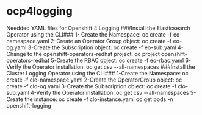 # ocp4logging
Needded YAML files for Openshift 4 Logging
###Install the Elasticsearch Operator using the CLI###
1- Create the Namespace:
oc create -f eo-namespace.yaml
2-Create an Operator Group object:
oc create -f eo-og.yaml
3-Create the Subscription object:
oc create -f eo-sub.yaml
4-Change to the openshift-operators-redhat project:
oc project openshift-operators-redhat
5-Create the RBAC object:
oc create -f eo-rbac.yaml
6-Verify the Operator installation:
oc get csv --all-namespaces
###Install the Cluster Logging Operator using the CLI###
1-Create the Namespace:
oc create -f clo-namespace.yaml
2-Create the OperatorGroup object:
oc create -f clo-og.yaml
3-Create the Subscription object:
oc create -f clo-sub.yaml
4-Verify the Operator installation.
oc get csv --all-namespaces
5-Create the instance:
oc create -f clo-instance.yaml
oc get pods -n openshift-logging

